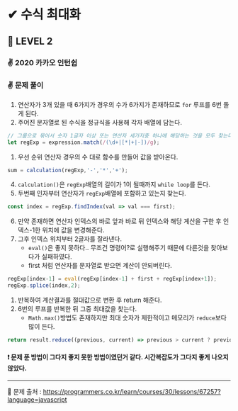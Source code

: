 # ✔ 수식 최대화
## 🌈 LEVEL 2
### ✌ 2020 카카오 인턴쉽
### ✌ 문제 풀이
1. 연산자가 3개 있을 때 6가지가 경우의 수가 6가지가 존재하므로 `for` 루프를 6번 돌게 된다.
2. 주어진 문자열로 된 수식을 정규식을 사용해 각자 배열에 담는다.
```javascript
// 그룹으로 묶어서 숫자 1글자 이상 또는 연산자 세가지중 하나에 해당하는 것을 모두 찾는다.
let regExp = expression.match(/(\d+|[*|+|-])/g);
```
1. 우선 순위 연산자 경우의 수 대로 함수를 만들어 값을 받아온다.
```javascript
sum = calculation(regExp,'-','*','+');
```
4. `calculation()`은 `regExp`배열의 길이가 1이 될때까지 `while loop`를 돈다.
5. 두번째 인자부터 연산자가 `regExp`배열에 포함하고 있는지 찾는다.
```javascript
const index = regExp.findIndex(val => val === first);
```
6. 만약 존재하면 연산자 인덱스의 바로 앞과 바로 뒤 인덱스와 해당 계산을 구한 후 인덱스-1한 위치에 값을 변경해준다.
7. 그후 인덱스 위치부터 2글자를 잘라낸다.
    - `eval()`은 좋지 못하다.. 무조건 명령어?로 실행해주기 때문에 다른것을 찾아보다가 실패하였다.
    - first 처럼 연산자를 문자열로 받으면 계산이 안되버린다.
```javascript
regExp[index-1] = eval(regExp[index-1] + first + regExp[index+1]);
regExp.splice(index,2);
```
1. 반복하여 계산결과를 절대값으로 변환 후 return 해준다.
2. 6번의 루프를 반복한 뒤 그중 최대값을 찾는다.
    - `Math.max()`방법도 존재하지만 최대 숫자가 제한적이고 메모리가 `reduce`보다 많이 든다.
```javascript
return result.reduce((previous, current) => previous > current ? previous : current);
```

#### ❗ 문제 푼 방법이 그다지 좋지 못한 방법이였던거 같다. 시간복잡도가 그다지 좋게 나오지 않았다.

<hr>

📌 문제 출처 : https://programmers.co.kr/learn/courses/30/lessons/67257?language=javascript
